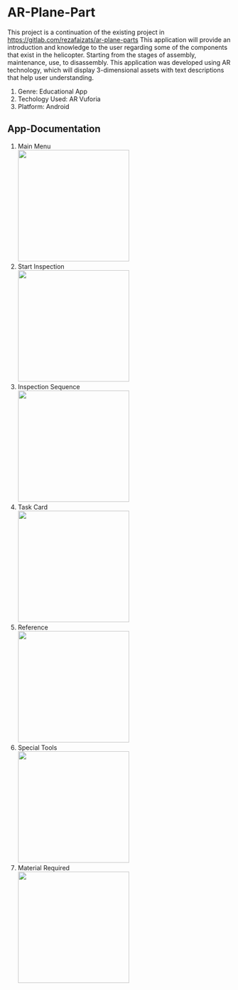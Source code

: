 # AR-Plane-Part
This project is a continuation of the existing project in https://gitlab.com/rezafaizats/ar-plane-parts
This application will provide an introduction and knowledge to the user regarding some of the components that exist in the helicopter. Starting from the stages of assembly, maintenance, use, to disassembly. This application was developed using AR technology, which will display 3-dimensional assets with text descriptions that help user understanding.
1. Genre: Educational App
2. Techology Used: AR Vuforia
3. Platform: Android

## App-Documentation
1. Main Menu<br>
<img src="https://user-images.githubusercontent.com/57122816/165280137-971f4010-6b9f-4eb0-ad4e-0005b24b93a2.png" height="250"><br>
2. Start Inspection<br>
<img src="https://user-images.githubusercontent.com/57122816/165280222-0fd4d32f-b72a-4ab0-b1c2-ead13d83691a.png" height="250"><br>
3. Inspection Sequence<br>
<img src="https://user-images.githubusercontent.com/57122816/165280320-b52e9b60-ccf1-45ea-ab30-85a95afd06c4.png" height="250"><br>
4. Task Card<br>
<img src="https://user-images.githubusercontent.com/57122816/165280385-6e4e50c6-2b2c-4e57-a130-00c345ac850e.png" height="250"><br>
5. Reference<br>
<img src="https://user-images.githubusercontent.com/57122816/165280425-06cc769d-84e8-42d4-a111-f324f2dc3fa6.png" height="250"><br>
6. Special Tools<br>
<img src="https://user-images.githubusercontent.com/57122816/165280474-c1643282-73a3-40ca-b2d0-a4b01d7a14fe.png" height="250"><br>
7. Material Required<br>
<img src="https://user-images.githubusercontent.com/57122816/165280529-3e450924-b1d2-4bf8-a0ef-d760e40a8cce.png" height="250"><br>
